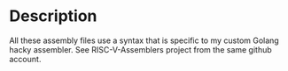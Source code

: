 # Description
All these assembly files use a syntax that is specific to my custom Golang hacky assembler. See RISC-V-Assemblers project from the same github account.
